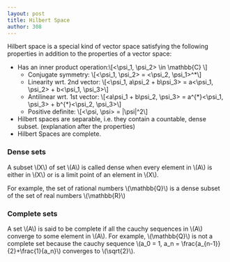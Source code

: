 ```yaml
---
layout: post
title: Hilbert Space
author: 308
---
```


Hilbert space is a special kind of vector space satisfying the following properties in addition to the properties of a vector space:

* Has an inner product operation:\\[<\psi_1, \psi_2> \in \mathbb{C} \\]
    * Conjugate symmetry: \\[<\psi_1, \psi_2> = <\psi_2, \psi_1>^*\\]
    * Linearity wrt. 2nd vector: \\[<\psi_1, a\psi_2 + b\psi_3> = a<\psi_1, \psi_2> + b<\psi_1, \psi_3>\\]
    * Antilinear wrt. 1st vector: \\[<a\psi_1 + b\psi_2, \psi_3> = a^{\*}<\psi_1, \psi_3> + b^{\*}<\psi_2, \psi_3>\\]
    * Positive definite: \\[<\psi, \psi> = \|\psi\|^2\\]
* Hilbert spaces are separable, i.e. they contain a countable, dense subset. (explanation after the properties)
* Hilbert Spaces are complete.

### Dense sets
A subset \\(X\\) of set \\(A\\) is called dense when every element in \\(A\\) is either in \\(X\\) or is a limit point of an element in \\(X\\).

For example, the set of rational numbers \\(\mathbb{Q}\\) is a dense subset of the set of real numbers \\(\mathbb{R}\\)

### Complete sets
A set \\(A\\) is said to be complete if all the cauchy sequences in \\(A\\) converge to some element in \\(A\\).
For example, \\(\mathbb{Q}\\) is not a complete set because the cauchy sequence \\(a_0 = 1, a_n = \frac{a_{n-1}}{2}+\frac{1}{a_n}\\) converges to \\(\sqrt{2}\\).
